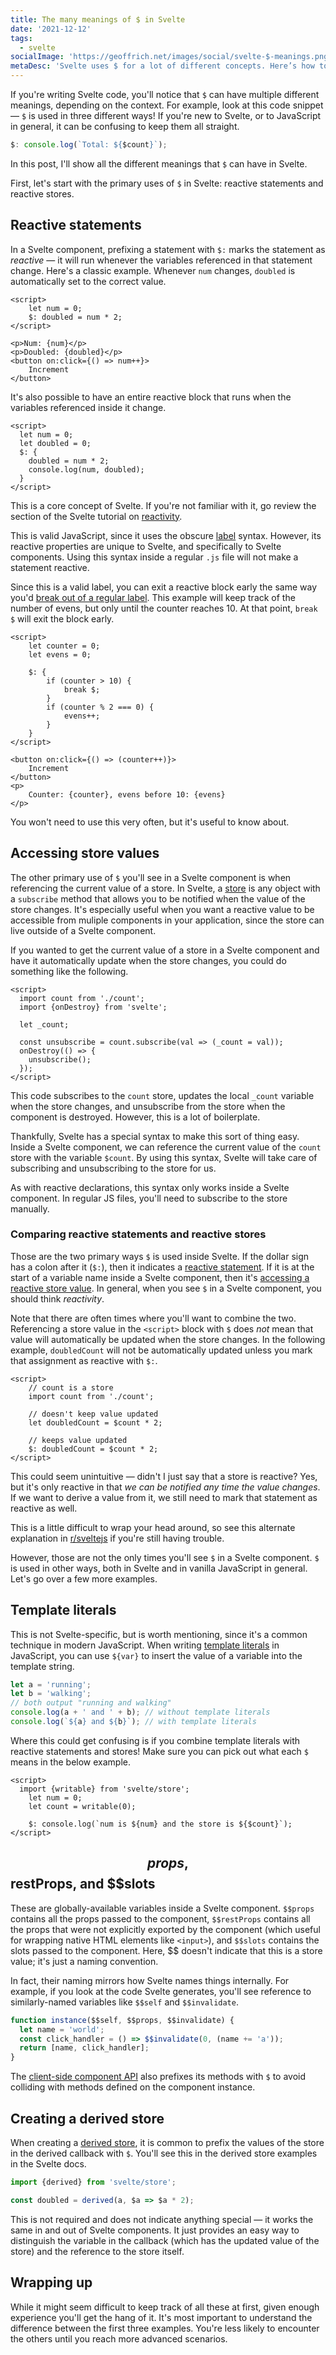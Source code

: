 ```yaml
---
title: The many meanings of $ in Svelte
date: '2021-12-12'
tags:
  - svelte
socialImage: 'https://geoffrich.net/images/social/svelte-$-meanings.png'
metaDesc: 'Svelte uses $ for a lot of different concepts. Here’s how to tell the difference.'
---
```


If you're writing Svelte code, you'll notice that `$` can have multiple different meanings, depending on the context. For example, look at this code snippet &mdash; `$` is used in three different ways! If you're new to Svelte, or to JavaScript in general, it can be confusing to keep them all straight.

```js
$: console.log(`Total: ${$count}`);
```

In this post, I'll show all the different meanings that `$` can have in Svelte.

First, let's start with the primary uses of `$` in Svelte: reactive statements and reactive stores.

## Reactive statements

In a Svelte component, prefixing a statement with `$:` marks the statement as _reactive_ &mdash; it will run whenever the variables referenced in that statement change. Here's a classic example. Whenever `num` changes, `doubled` is automatically set to the correct value.

```svelte
<script>
	let num = 0;
	$: doubled = num * 2;
</script>

<p>Num: {num}</p>
<p>Doubled: {doubled}</p>
<button on:click={() => num++}>
	Increment
</button>
```

It's also possible to have an entire reactive block that runs when the variables referenced inside it change.

```svelte
<script>
  let num = 0;
  let doubled = 0;
  $: {
    doubled = num * 2;
    console.log(num, doubled);
  }
</script>
```

This is a core concept of Svelte. If you're not familiar with it, go review the section of the Svelte tutorial on [reactivity](https://svelte.dev/tutorial/reactive-declarations).

This is valid JavaScript, since it uses the obscure [label](https://developer.mozilla.org/en-US/docs/Web/JavaScript/Reference/Statements/label) syntax. However, its reactive properties are unique to Svelte, and specifically to Svelte components. Using this syntax inside a regular `.js` file will not make a statement reactive.

Since this is a valid label, you can exit a reactive block early the same way you'd [break out of a regular label](https://developer.mozilla.org/en-US/docs/Web/JavaScript/Reference/Statements/label#using_a_labeled_break_statement). This example will keep track of the number of evens, but only until the counter reaches 10. At that point, `break $` will exit the block early.

```svelte
<script>
	let counter = 0;
	let evens = 0;

	$: {
		if (counter > 10) {
			break $;
		}
		if (counter % 2 === 0) {
			evens++;
		}
	}
</script>

<button on:click={() => (counter++)}>
	Increment
</button>
<p>
	Counter: {counter}, evens before 10: {evens}
</p>
```

You won't need to use this very often, but it's useful to know about.

## Accessing store values

The other primary use of `$` you'll see in a Svelte component is when referencing the current value of a store. In Svelte, a [store](https://svelte.dev/tutorial/writable-stores) is any object with a `subscribe` method that allows you to be notified when the value of the store changes. It's especially useful when you want a reactive value to be accessible from muliple components in your application, since the store can live outside of a Svelte component.

If you wanted to get the current value of a store in a Svelte component and have it automatically update when the store changes, you could do something like the following.

```svelte
<script>
  import count from './count';
  import {onDestroy} from 'svelte';

  let _count;

  const unsubscribe = count.subscribe(val => (_count = val));
  onDestroy(() => {
    unsubscribe();
  });
</script>
```

This code subscribes to the `count` store, updates the local `_count` variable when the store changes, and unsubscribe from the store when the component is destroyed. However, this is a lot of boilerplate.

Thankfully, Svelte has a special syntax to make this sort of thing easy. Inside a Svelte component, we can reference the current value of the `count` store with the variable `$count`. By using this syntax, Svelte will take care of subscribing and unsubscribing to the store for us.

As with reactive declarations, this syntax only works inside a Svelte component. In regular JS files, you'll need to subscribe to the store manually.

### Comparing reactive statements and reactive stores

Those are the two primary ways `$` is used inside Svelte. If the dollar sign has a colon after it (`$:`), then it indicates a [reactive statement](https://svelte.dev/docs#3_$_marks_a_statement_as_reactive). If it is at the start of a variable name inside a Svelte component, then it's [accessing a reactive store value](https://svelte.dev/docs#4_Prefix_stores_with_$_to_access_their_values). In general, when you see `$` in a Svelte component, you should think _reactivity_.

Note that there are often times where you'll want to combine the two. Referencing a store value in the `<script>` block with `$` does _not_ mean that value will automatically be updated when the store changes. In the following example, `doubledCount` will not be automatically updated unless you mark that assignment as reactive with `$:`.

```svelte
<script>
	// count is a store
	import count from './count';

	// doesn't keep value updated
	let doubledCount = $count * 2;

	// keeps value updated
	$: doubledCount = $count * 2;
</script>
```

This could seem unintuitive &mdash; didn't I just say that a store is reactive? Yes, but it's only reactive in that _we can be notified any time the value changes_. If we want to derive a value from it, we still need to mark that statement as reactive as well.

This is a little difficult to wrap your head around, so see this alternate explanation in [r/sveltejs](https://www.reddit.com/r/sveltejs/comments/r6j9r4/i_still_dont_get_this_and_need_an_eli5/hmy13ud/) if you're still having trouble.

However, those are not the only times you'll see `$` in a Svelte component. `$` is used in other ways, both in Svelte and in vanilla JavaScript in general. Let's go over a few more examples.

## Template literals

This is not Svelte-specific, but is worth mentioning, since it's a common technique in modern JavaScript. When writing [template literals](https://developer.mozilla.org/en-US/docs/Web/JavaScript/Reference/Template_literals) in JavaScript, you can use `${var}` to insert the value of a variable into the template string.

```js
let a = 'running';
let b = 'walking';
// both output "running and walking"
console.log(a + ' and ' + b); // without template literals
console.log(`${a} and ${b}`); // with template literals
```

Where this could get confusing is if you combine template literals with reactive statements and stores! Make sure you can pick out what each `$` means in the below example.

```svelte
<script>
  import {writable} from 'svelte/store';
	let num = 0;
	let count = writable(0);

	$: console.log(`num is ${num} and the store is ${$count}`);
</script>
```

## $$props, $$restProps, and \$\$slots

These are globally-available variables inside a Svelte component. `$$props` contains all the props passed to the component, `$$restProps` contains all the props that were not explicitly exported by the component (which useful for wrapping native HTML elements like `<input>`), and `$$slots` contains the slots passed to the component. Here, \$\$ doesn't indicate that this is a store value; it's just a naming convention.

In fact, their naming mirrors how Svelte names things internally. For example, if you look at the code Svelte generates, you'll see reference to similarly-named variables like `$$self` and `$$invalidate`.

```js
function instance($$self, $$props, $$invalidate) {
  let name = 'world';
  const click_handler = () => $$invalidate(0, (name += 'a'));
  return [name, click_handler];
}
```

The [client-side component API](https://svelte.dev/docs#Client-side_component_API) also prefixes its methods with `$` to avoid colliding with methods defined on the component instance.

## Creating a derived store

When creating a [derived store](https://svelte.dev/docs#derived), it is common to prefix the values of the store in the derived callback with `$`. You'll see this in the derived store examples in the Svelte docs.

```js
import {derived} from 'svelte/store';

const doubled = derived(a, $a => $a * 2);
```

This is not required and does not indicate anything special &mdash; it works the same in and out of Svelte components. It just provides an easy way to distinguish the variable in the callback (which has the updated value of the store) and the reference to the store itself.

## Wrapping up

While it might seem difficult to keep track of all these at first, given enough experience you'll get the hang of it. It's most important to understand the difference between the first three examples. You're less likely to encounter the others until you reach more advanced scenarios.
